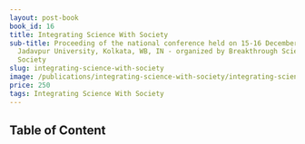 ```yaml
---
layout: post-book
book_id: 16
title: Integrating Science With Society
sub-title: Proceeding of the national conference held on 15-16 December 2018 at
  Jadavpur University, Kolkata, WB, IN - organized by Breakthrough Science
  Society
slug: integrating-science-with-society
image: /publications/integrating-science-with-society/integrating-science-with-society-cover.jpg
price: 250
tags: Integrating Science With Society
---
```

## Table of Content
